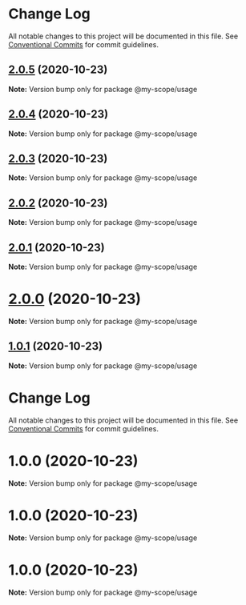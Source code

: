 # Change Log

All notable changes to this project will be documented in this file.
See [Conventional Commits](https://conventionalcommits.org) for commit guidelines.

## [2.0.5](https://github.com/rurich-shiftpixy/lerna/compare/@my-scope/usage@2.0.4...@my-scope/usage@2.0.5) (2020-10-23)

**Note:** Version bump only for package @my-scope/usage





## [2.0.4](https://github.com/rurich-shiftpixy/lerna/compare/@my-scope/usage@2.0.3...@my-scope/usage@2.0.4) (2020-10-23)

**Note:** Version bump only for package @my-scope/usage





## [2.0.3](https://github.com/rurich-shiftpixy/lerna/compare/@my-scope/usage@1.0.1...@my-scope/usage@2.0.3) (2020-10-23)

**Note:** Version bump only for package @my-scope/usage





## [2.0.2](https://github.com/rurich-shiftpixy/lerna/compare/@my-scope/usage@1.0.1...@my-scope/usage@2.0.2) (2020-10-23)

**Note:** Version bump only for package @my-scope/usage





## [2.0.1](https://github.com/rurich-shiftpixy/lerna/compare/@my-scope/usage@1.0.1...@my-scope/usage@2.0.1) (2020-10-23)

**Note:** Version bump only for package @my-scope/usage





# [2.0.0](https://github.com/rurich-shiftpixy/lerna/compare/@my-scope/usage@1.0.1...@my-scope/usage@2.0.0) (2020-10-23)

**Note:** Version bump only for package @my-scope/usage





<a name="1.0.1"></a>
## [1.0.1](https://github.com/rurich-shiftpixy/lerna/compare/@my-scope/usage@1.0.0...@my-scope/usage@1.0.1) (2020-10-23)




**Note:** Version bump only for package @my-scope/usage

# Change Log

All notable changes to this project will be documented in this file.
See [Conventional Commits](https://conventionalcommits.org) for commit guidelines.

# 1.0.0 (2020-10-23)

**Note:** Version bump only for package @my-scope/usage





# 1.0.0 (2020-10-23)

**Note:** Version bump only for package @my-scope/usage





# 1.0.0 (2020-10-23)

**Note:** Version bump only for package @my-scope/usage
